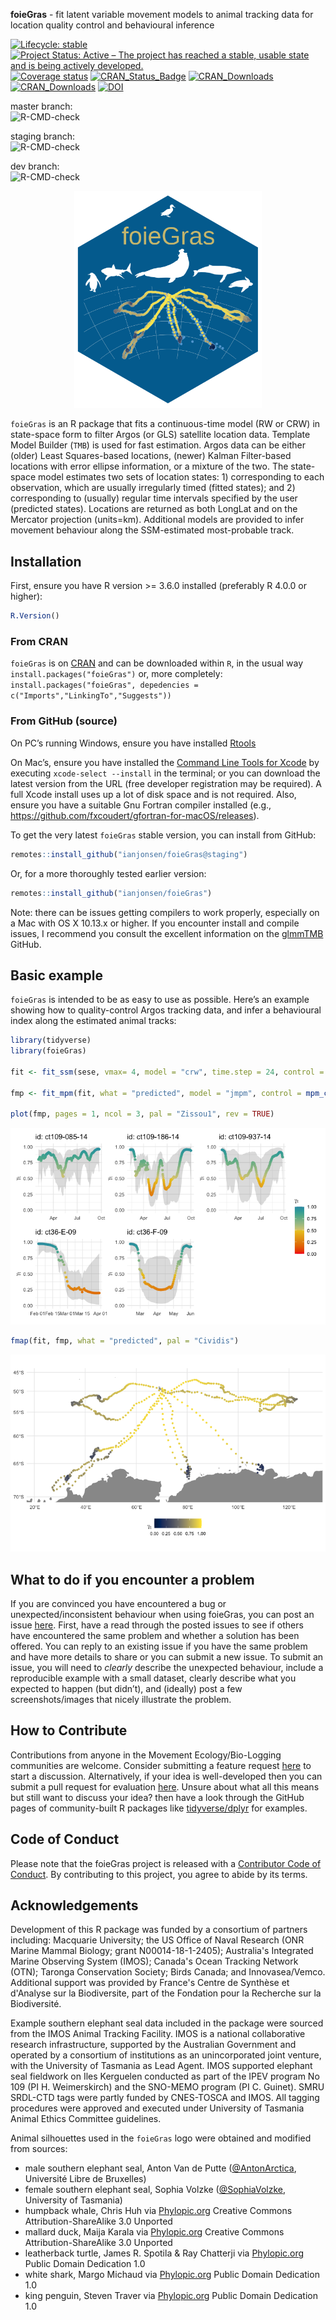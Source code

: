 
<!-- README.md is generated from README.Rmd. Please edit that file -->

**foieGras** - fit latent variable movement models to animal tracking
data for location quality control and behavioural inference

<!-- badges: start -->

[![Lifecycle:
stable](https://img.shields.io/badge/lifecycle-stable-green.svg)](https://lifecycle.r-lib.org/articles/stages.html)
[![Project Status: Active – The project has reached a stable, usable
state and is being actively
developed.](https://www.repostatus.org/badges/latest/active.svg)](https://www.repostatus.org/#active)
[![Coverage
status](https://codecov.io/gh/ianjonsen/foieGras/branch/master/graph/badge.svg)](https://codecov.io/github/ianjonsen/foieGras?branch=master)
[![CRAN_Status_Badge](https://www.r-pkg.org/badges/version/foieGras)](https://cran.r-project.org/package=foieGras/)
[![CRAN_Downloads](https://cranlogs.r-pkg.org/badges/foieGras?color=brightgreen)](https://www.r-pkg.org/pkg/foieGras)
[![CRAN_Downloads](https://cranlogs.r-pkg.org/badges/grand-total/foieGras?color=brightgreen)](https://cran.r-project.org/package=foieGras/)
[![DOI](https://zenodo.org/badge/DOI/10.5281/zenodo.2628481.svg)](https://doi.org/10.5281/zenodo.2628481)

master branch:  
![R-CMD-check](https://github.com/ianjonsen/foieGras/actions/workflows/check-full.yaml/badge.svg?branch=master)

staging branch:  
![R-CMD-check](https://github.com/ianjonsen/foieGras/actions/workflows/check-full.yaml/badge.svg?branch=staging)

dev branch:  
![R-CMD-check](https://github.com/ianjonsen/foieGras/actions/workflows/check-full.yaml/badge.svg?branch=dev)
<!-- badges: end -->

<p align="center">
  <img src="inst/logo/foieGras_logo.png" width="300">
</p>

`foieGras` is an R package that fits a continuous-time model (RW or CRW)
in state-space form to filter Argos (or GLS) satellite location data.
Template Model Builder (`TMB`) is used for fast estimation. Argos data
can be either (older) Least Squares-based locations, (newer) Kalman
Filter-based locations with error ellipse information, or a mixture of
the two. The state-space model estimates two sets of location states: 1)
corresponding to each observation, which are usually irregularly timed
(fitted states); and 2) corresponding to (usually) regular time
intervals specified by the user (predicted states). Locations are
returned as both LongLat and on the Mercator projection (units=km).
Additional models are provided to infer movement behaviour along the
SSM-estimated most-probable track.

## Installation

First, ensure you have R version \>= 3.6.0 installed (preferably R 4.0.0
or higher):

``` r
R.Version()
```

### From CRAN

`foieGras` is on [CRAN](https://cran.r-project.org/package=foieGras/)
and can be downloaded within `R`, in the usual way
`install.packages("foieGras")` or, more completely:
`install.packages("foieGras", depedencies = c("Imports","LinkingTo","Suggests"))`

### From GitHub (source)

On PC’s running Windows, ensure you have installed
[Rtools](https://cran.r-project.org/bin/windows/Rtools/)

On Mac’s, ensure you have installed the [Command Line Tools for
Xcode](https://developer.apple.com/download/more/) by executing
`xcode-select --install` in the terminal; or you can download the latest
version from the URL (free developer registration may be required). A
full Xcode install uses up a lot of disk space and is not required.
Also, ensure you have a suitable Gnu Fortran compiler installed (e.g.,
<https://github.com/fxcoudert/gfortran-for-macOS/releases>).

To get the very latest `foieGras` stable version, you can install from
GitHub:

``` r
remotes::install_github("ianjonsen/foieGras@staging")
```

Or, for a more thoroughly tested earlier version:

``` r
remotes::install_github("ianjonsen/foieGras")
```

Note: there can be issues getting compilers to work properly, especially
on a Mac with OS X 10.13.x or higher. If you encounter install and
compile issues, I recommend you consult the excellent information on the
[glmmTMB](https://github.com/glmmTMB/glmmTMB) GitHub.

## Basic example

`foieGras` is intended to be as easy to use as possible. Here’s an
example showing how to quality-control Argos tracking data, and infer a
behavioural index along the estimated animal tracks:

``` r
library(tidyverse)
library(foieGras)

fit <- fit_ssm(sese, vmax= 4, model = "crw", time.step = 24, control = ssm_control(verbose = 0))

fmp <- fit_mpm(fit, what = "predicted", model = "jmpm", control = mpm_control(verbose = 0))

plot(fmp, pages = 1, ncol = 3, pal = "Zissou1", rev = TRUE)
```

![](man/figures/README-example-1.png)<!-- -->

``` r
fmap(fit, fmp, what = "predicted", pal = "Cividis")
```

![](man/figures/README-example-2.png)<!-- -->

## What to do if you encounter a problem

If you are convinced you have encountered a bug or
unexpected/inconsistent behaviour when using foieGras, you can post an
issue [here](https://github.com/ianjonsen/foieGras/issues). First, have
a read through the posted issues to see if others have encountered the
same problem and whether a solution has been offered. You can reply to
an existing issue if you have the same problem and have more details to
share or you can submit a new issue. To submit an issue, you will need
to *clearly* describe the unexpected behaviour, include a reproducible
example with a small dataset, clearly describe what you expected to
happen (but didn’t), and (ideally) post a few screenshots/images that
nicely illustrate the problem.

## How to Contribute

Contributions from anyone in the Movement Ecology/Bio-Logging
communities are welcome. Consider submitting a feature request
[here](https://github.com/ianjonsen/foieGras/issues/new/choose) to start
a discussion. Alternatively, if your idea is well-developed then you can
submit a pull request for evaluation
[here](https://github.com/ianjonsen/foieGras/pulls). Unsure about what
all this means but still want to discuss your idea? then have a look
through the GitHub pages of community-built R packages like
[tidyverse/dplyr](https://github.com/tidyverse/dplyr) for examples.

## Code of Conduct

Please note that the foieGras project is released with a [Contributor
Code of
Conduct](https://contributor-covenant.org/version/2/0/CODE_OF_CONDUCT.html).
By contributing to this project, you agree to abide by its terms.

## Acknowledgements  

Development of this R package was funded by a consortium of partners including: 
Macquarie University; the US Office of Naval Research (ONR Marine Mammal Biology;
grant N00014-18-1-2405); Australia's Integrated Marine Observing System (IMOS); 
Canada's Ocean Tracking Network (OTN); Taronga Conservation Society; Birds Canada; and
Innovasea/Vemco. Additional support was provided by France's Centre de Synthèse et d'Analyse sur la Biodiversite, part of the Fondation pour la 
Recherche sur la Biodiversité.  

Example southern elephant seal data included in the package were sourced from 
the IMOS Animal Tracking Facility. IMOS is a national collaborative research infrastructure, supported by the Australian Government and operated by a 
consortium of institutions as an unincorporated joint venture, with the 
University of Tasmania as Lead Agent. IMOS supported elephant seal fieldwork on 
Iles Kerguelen conducted as part of the IPEV program No 109 (PI H. Weimerskirch)
and the SNO-MEMO program (PI C. Guinet). SMRU SRDL-CTD tags were partly funded by
CNES-TOSCA and IMOS. All tagging procedures were approved and executed under 
University of Tasmania Animal Ethics Committee guidelines.  

Animal silhouettes used in the `foieGras` logo were obtained and modified from 
sources:  
- male southern elephant seal, Anton Van de Putte ([@AntonArctica](https://twitter.com/Antonarctica), Université Libre de Bruxelles)  
- female southern elephant seal, Sophia Volzke ([@SophiaVolzke](https://twitter.com/SophiaVolzke), University of Tasmania)  
- humpback whale, Chris Huh via [Phylopic.org](http://phylopic.org) Creative Commons Attribution-ShareAlike 3.0 Unported  
- mallard duck, Maija Karala via [Phylopic.org](http://phylopic.org) Creative Commons Attribution-ShareAlike 3.0 Unported  
- leatherback turtle, James R. Spotila & Ray Chatterji via [Phylopic.org](http://phylopic.org) Public Domain Dedication 1.0  
- white shark, Margo Michaud via [Phylopic.org](http://phylopic.org) Public Domain Dedication 1.0  
- king penguin, Steven Traver via [Phylopic.org](http://phylopic.org) Public Domain Dedication 1.0  
